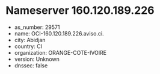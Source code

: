 # Nameserver 160.120.189.226

* as_number: 29571
* name: OCI-160.120.189.226.aviso.ci.
* city: Abidjan
* country: CI
* organization: ORANGE-COTE-IVOIRE
* version: Unknown
* dnssec: false
